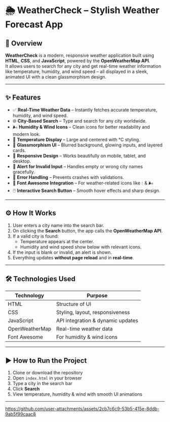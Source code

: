  # 🌦️ WeatherCheck – Stylish Weather Forecast App

## 📄 Overview
**WeatherCheck** is a modern, responsive weather application built using **HTML**, **CSS**, and **JavaScript**, powered by the **OpenWeatherMap API**.  
It allows users to search for any city and get real-time weather information like temperature, humidity, and wind speed – all displayed in a sleek, animated UI with a clean glassmorphism design.

---

## ✨ Features

- ✅ **Real-Time Weather Data** – Instantly fetches accurate temperature, humidity, and wind speed.
- 🌐 **City-Based Search** – Type and search for any city worldwide.
- 🌬️ **Humidity & Wind Icons** – Clean icons for better readability and modern look.
- 🎯 **Temperature Display** – Large and centered with °C styling.
- 🎨 **Glassmorphism UI** – Blurred background, glowing inputs, and layered cards.
- 📱 **Responsive Design** – Works beautifully on mobile, tablet, and desktop.
- 💬 **Alert for Invalid Input** – Handles empty or wrong city names gracefully.
- 🧠 **Error Handling** – Prevents crashes with validations.
- 🌈 **Font Awesome Integration** – For weather-related icons like 💧 & 🌬️
- 🖱️ **Interactive Search Button** – Smooth hover effects and sharp design.

---

## ⚙️ How It Works

1. User enters a city name into the search bar.
2. On clicking the **Search** button, the app calls the **OpenWeatherMap API**.
3. If a valid city is found:
   - Temperature appears at the center.
   - Humidity and wind speed show below with relevant icons.
4. If the input is blank or invalid, an alert is shown.
5. Everything updates **without page reload** and in **real-time**.

---

## 🛠 Technologies Used

| Technology      | Purpose                             |
|-----------------|-------------------------------------|
| HTML            | Structure of UI                     |
| CSS             | Styling, layout, responsiveness     |
| JavaScript      | API integration & dynamic updates   |
| OpenWeatherMap  | Real-time weather data              |
| Font Awesome    | For humidity & wind icons           |

---

## ▶️ How to Run the Project

1. Clone or download the repository  
2. Open `index.html` in your browser  
3. Type a city in the search bar  
4. Click **Search**  
5. View temperature, humidity & wind with smooth UI animations  

---
https://github.com/user-attachments/assets/2cb7c6c9-53b5-415e-8ddb-9ab5f99caac8
